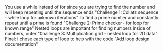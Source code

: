 You use a while instead of for since you are trying to find the number and will keep repeating until the sequence ends
"Challenge 1: Collatz sequence - while loop for unknown iterations"
To find a prime number and constantly repeat until a prime is found
"Challenge 2: Prime checker - for loop for known range"
Nested loops are important for finding numbers inside of numbers, outer
"Challenge 3: Multiplication grid - nested loop for 2D data"
Final: I chose each type of loop to help with the code
"Add loop design documentation"
